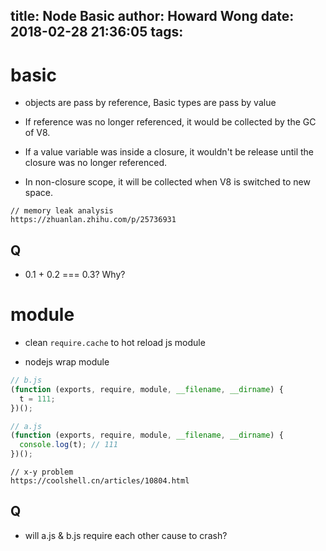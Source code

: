 title: Node Basic
author: Howard Wong
date: 2018-02-28 21:36:05
tags:
---
# basic

- objects are pass by reference, Basic types are pass by value

- If reference was no longer referenced, it would be collected by the GC of V8.

- If a value variable was inside a closure, it wouldn't be release until the closure was no longer referenced.

- In non-closure scope, it will be collected when V8 is switched to new space.

```
// memory leak analysis
https://zhuanlan.zhihu.com/p/25736931
```

## Q
- 0.1 + 0.2 === 0.3? Why?

# module

- clean `require.cache` to hot reload js module

- nodejs wrap module

```javascript
// b.js
(function (exports, require, module, __filename, __dirname) {
  t = 111;
})();

// a.js
(function (exports, require, module, __filename, __dirname) {
  console.log(t); // 111
})();
```

```
// x-y problem
https://coolshell.cn/articles/10804.html
```

## Q
- will a.js & b.js require each other cause to crash?